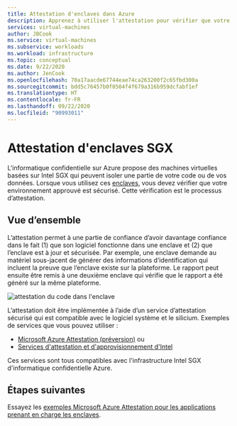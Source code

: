 ```yaml
---
title: Attestation d'enclaves dans Azure
description: Apprenez à utiliser l'attestation pour vérifier que votre environnement approuvé d'informatique confidentielle est sécurisé
services: virtual-machines
author: JBCook
ms.service: virtual-machines
ms.subservice: workloads
ms.workload: infrastructure
ms.topic: conceptual
ms.date: 9/22/2020
ms.author: JenCook
ms.openlocfilehash: 70a17aacde67744eae74ca263200f2c65fbd300a
ms.sourcegitcommit: bdd5c76457b0f0504f4f679a316b959dcfabf1ef
ms.translationtype: HT
ms.contentlocale: fr-FR
ms.lasthandoff: 09/22/2020
ms.locfileid: "90993011"
---
```

# <a name="attesting-sgx-enclaves"></a>Attestation d'enclaves SGX

L'informatique confidentielle sur Azure propose des machines virtuelles basées sur Intel SGX qui peuvent isoler une partie de votre code ou de vos données. Lorsque vous utilisez ces [enclaves](confidential-computing-enclaves.md), vous devez vérifier que votre environnement approuvé est sécurisé. Cette vérification est le processus d’attestation. 

## <a name="overview"></a>Vue d’ensemble 

L’attestation permet à une partie de confiance d’avoir davantage confiance dans le fait (1) que son logiciel fonctionne dans une enclave et (2) que l’enclave est à jour et sécurisée. Par exemple, une enclave demande au matériel sous-jacent de générer des informations d’identification qui incluent la preuve que l’enclave existe sur la plateforme. Le rapport peut ensuite être remis à une deuxième enclave qui vérifie que le rapport a été généré sur la même plateforme.

![attestation du code dans l'enclave](media/attestation/attestation.png)



L’attestation doit être implémentée à l’aide d’un service d’attestation sécurisé qui est compatible avec le logiciel système et le silicium. Exemples de services que vous pouvez utiliser :

- [Microsoft Azure Attestation (préversion)](https://docs.microsoft.com/azure/attestation/overview) ou
- [Services d'attestation et d'approvisionnement d'Intel](https://software.intel.com/sgx/attestation-services)


Ces services sont tous compatibles avec l'infrastructure Intel SGX d'informatique confidentielle Azure. 

## <a name="next-steps"></a>Étapes suivantes
Essayez les [exemples Microsoft Azure Attestation pour les applications prenant en charge les enclaves](https://docs.microsoft.com/samples/azure-samples/microsoft-azure-attestation/sample-code-for-intel-sgx-attestation-using-microsoft-azure-attestation/).